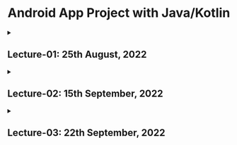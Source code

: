 <h1 align="center">Android App Project with Java/Kotlin</h1>

<details><summary><h2>Lecture-01: 25th August, 2022</h2></summary>

Android App with Java or Kotlin.<br>
Database - Firebase<br>
Install Android Studio. Emulator or install the app in phone for testing<br>
Maintain in git repo.

First try with basic app with some page-- intent switching, button, layout etc.<br> Then try Database.

Setup environment in pc.
</details>

<details><summary><h2>Lecture-02: 15th September, 2022</h2></summary>

Demo with Android Studio.

Creating new project.<br>
File Structure. Gradle Build.

Android
- app
    - manifest
    - java
    - res
- gradle scripts
  
manifest files - one of the important. All activity of app, component, permission.<br>
<application android:label="EmptyActivity" tools:targetApi="31"...../>

java te logical file

in res folder
- drawable
- layout
- mipmap
- values
- xml

static img to be used in app is in drawbale

design code of used ui is in layout. Can be auto generated via drag & drop.

icon size proportion with respect to screen size in mipmap

in values folder
- color
- dimens
- strings

in color, a color code code can be given a name to use later

in string, name of static page/segment used statically. If chnaged here, applied everywhere.

Gradle - a build system responsible for compilation, testing, deployment and code conversion to .dex file.
<br>It is not a compiler though.

Gradle is in project/modular level & in applicaiton level(applied to all sub module/subproject). build.gralde file twice. once in app, another in gralde. Viewed in project file section.

In modular gradle, dependencies are specified that is third party library to be used in the project. defaultConfig is specified.

<img src="https://static.studytonight.com/android/images/introduction-to-gradle.png"/>

Emulator loading first time will take time. Then after modifying code, run in emulator. These time it doesn't take much time.

To run, at least one/default activity is needed as starting point. ~Activity denotes template of the page.~

Launcher activity only one. Triggers initial activity.

Against each activity, a layout file(.xml) will be generated.

AndroidManifest.xml will identify each activity. apk recognize activities that are in manifest file.

</details>

<details><summary><h2>Lecture-03: 22th September, 2022</h2></summary>

</details>

